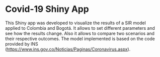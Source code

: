 # Covid-19 Shiny App
This Shiny app was developed to visualize the results of a SIR model applied to Colombia and Bogotá. It allows to set different parameters and see how the results change. Also it allows to compare two scenarios and their respective outcomes. The model implemented is based on the code provided by INS (https://www.ins.gov.co/Noticias/Paginas/Coronavirus.aspx).


